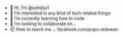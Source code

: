 - 👋 Hi, I’m @sohidul1
- 👀 I’m interested in any kind of tech related things
- 🌱 I’m currently learning how to code
- 💞️ I’m looking to collaborate on... 
- 📫 How to reach me ... facebook.com/popo.redowan

<!---
sohidul1/sohidul1 is a ✨ special ✨ repository because its `README.md` (this file) appears on your GitHub profile.
You can click the Preview link to take a look at your changes.
--->

